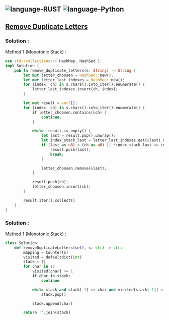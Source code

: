 ![language-RUST](https://img.shields.io/badge/%20-RUST-8d4004?style=for-the-badge&logo=RUST)
![language-Python](https://img.shields.io/badge/%20-Python-ffd43b?style=for-the-badge&logo=PYTHON)
---

## [Remove Duplicate Letters](https://leetcode.com/problems/remove-duplicate-letters)

### Solution :

Method 1 (Monotonic Stack) :
```rust
use std::collections::{ HashMap, HashSet };
impl Solution {
    pub fn remove_duplicate_letters(s: String) -> String {
        let mut letter_choosen = HashSet::new();
        let mut letter_last_indexes = HashMap::new();
        for (index, ch) in s.chars().into_iter().enumerate() {
            letter_last_indexes.insert(ch, index);
        }

        let mut result = vec![];
        for (index, ch) in s.chars().into_iter().enumerate() {
            if letter_choosen.contains(&ch) {
                continue;
            }

            while !result.is_empty() {
                let last = result.pop().unwrap();
                let index_stack_last = letter_last_indexes.get(&last).unwrap();
                if (last as u8) < (ch as u8) || *index_stack_last <= index {
                    result.push(last);
                    break;
                }

                letter_choosen.remove(&last);
            }

            result.push(ch);
            letter_choosen.insert(ch);
        }

        result.iter().collect()
    }
}
```

### Solution :

Method 1 (Monotonic Stack) :
```python
class Solution:
    def removeDuplicateLetters(self, s: str) -> str:
        mapping = Counter(s)
        visited = defaultdict(int)
        stack = []
        for char in s:
            visited[char] += 1
            if char in stack:
                continue

            while stack and stack[-1] >= char and visited[stack[-1]] < mapping[stack[-1]]:
                stack.pop()

            stack.append(char)

        return ''.join(stack)
```
